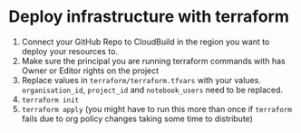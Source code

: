 # Deploy infrastructure with terraform
1. Connect your GitHub Repo to CloudBuild in the region you want to deploy your resources to.
1. Make sure the principal you are running terraform commands with has Owner or Editor rights on the project
1. Replace values in `terraform/terraform.tfvars` with your values. `organisation_id`, `project_id` and `notebook_users` need to be replaced.
1. `terraform init`
1. `terraform apply` (you might have to run this more than once if `terraform` fails due to org policy changes taking some time to distribute)
